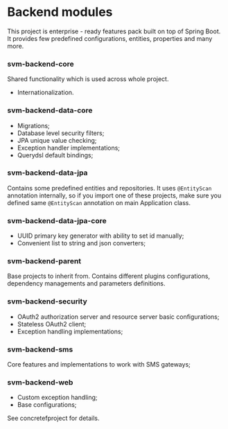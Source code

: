 # Backend modules
This project is enterprise - ready features pack built on top of Spring Boot. It provides few predefined configurations,
entities, properties and many more.

### svm-backend-core
Shared functionality which is used across whole project.
- Internationalization.

### svm-backend-data-core
- Migrations;
- Database level security filters;
- JPA unique value checking;
- Exception handler implementations;
- Querydsl default bindings;

### svm-backend-data-jpa
Contains some predefined entities and repositories. It uses `@EntityScan` annotation internally, so if you import one of these
projects, make sure you defined same `@EntityScan` annotation on main Application class.

### svm-backend-data-jpa-core
- UUID primary key generator with ability to set id manually;
- Convenient list to string and json converters;

### svm-backend-parent
Base projects to inherit from. Contains different plugins configurations, dependency managements and parameters definitions.

### svm-backend-security
- OAuth2 authorization server and resource server basic configurations;
- Stateless OAuth2 client;
- Exception handling implementations;

### svm-backend-sms
Core features and implementations to work with SMS gateways;

### svm-backend-web
- Custom exception handling;
- Base configurations;

See concretefproject for details.